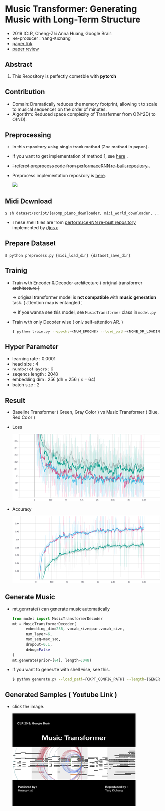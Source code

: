 # Music Transformer: Generating Music with Long-Term Structure

- 2019 ICLR, Cheng-Zhi Anna Huang, Google Brain
- Re-producer : Yang-Kichang
- [paper link](https://arxiv.org/abs/1809.04281) 
- [paper review](https://github.com/SSUHan/PaparReviews/issues/13)



## Abstract

1. This Repository is perfectly cometible with **pytorch**



## Contribution

* Domain: Dramatically reduces the memory footprint, allowing it to scale to musical sequences on the order of minutes.
* Algorithm: Reduced space complexity of Transformer from O(N^2D) to O(ND).



## Preprocessing

* In this repository using single track method (2nd method in paper.).

* If you want to get implementation of method 1, see [here](https://github.com/COMP6248-Reproducability-Challenge/music-transformer-comp6248) .

* ~~I refered preprocess code from [performaceRNN re-built repository.](https://github.com/djosix/Performance-RNN-PyTorch).~~

* Preprocess implementation repository is [here](https://github.com/jason9693/midi-neural-processor).

  
  ![](https://user-images.githubusercontent.com/11185336/51083282-cddfc300-175a-11e9-9341-4a9042b17c19.png)



## Midi Download	

```bash
$ sh dataset/script/{ecomp_piano_downloader, midi_world_downloader, ...}.sh
```

* These shell files are from [performaceRNN re-built repository](https://github.com/djosix/Performance-RNN-PyTorch) implemented by [djosix](https://github.com/djosix)



## Prepare Dataset	

```bash
$ python preprocess.py {midi_load_dir} {dataset_save_dir}
```



## Trainig

* ~~Train with Encoder & Decoder architecture ( original transformer architecture )~~

  -> original transformer model is **not compatible** with **music generation** task. ( attention map is entangled ) 

  -> If you wanna see this model, see `MusicTransformer`  class in `model.py`

* Train with only Decoder wise ( only self-attention AR. )

  ```bash
  $ python train.py --epochs={NUM_EPOCHS} --load_path={NONE_OR_LOADING_DIR} --save_path={SAVING_DIR} --max_seq={SEQ_LENGTH} --pickle_dir={DATA_PATH} --batch_size={BATCH_SIZE} --l_r={LEARNING_RATE}
  ```

  

## Hyper Parameter

* learning rate : 0.0001
* head size : 4
* number of layers : 6
* seqence length : 2048
* embedding dim : 256 (dh = 256 / 4 = 64)
* batch size : 2



## Result

-  Baseline Transformer ( Green, Gray Color ) vs Music Transformer ( Blue, Red Color )

* Loss

  ![loss](readme_src/loss.svg)

* Accuracy

  ![accuracy](readme_src/accuracy.svg)



## Generate Music

* mt.generate() can generate music automatically.

  ```python
  from model import MusicTransformerDecoder
  mt = MusicTransformerDecoder(
    	embedding_dim=256, vocab_size=par.vocab_size, 
    	num_layer=6, 
    	max_seq=max_seq,
    	dropout=0.1,
    	debug=False
  )
  mt.generate(prior=[64], length=2048)
  ```

* If you want to generate with shell wise, see this.

  ```bash
  $ python generate.py --load_path={CKPT_CONFIG_PATH} --length={GENERATE_SEQ_LENGTH} --beam={NONE_OR_BEAM_SIZE}
  ```




## Generated Samples ( Youtube Link )

* click the image.

  [<img src="readme_src/sample_meta.jpeg" width="400"/>](https://www.youtube.com/watch?v=n6pi7QJ6nvk&list=PLVopZAnUrGWrbIkLGB3bz5nitWThIueS2)
